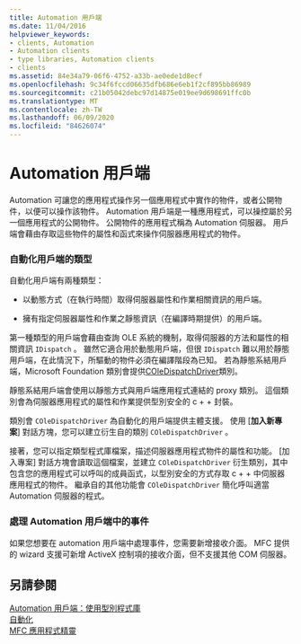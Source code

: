```yaml
---
title: Automation 用戶端
ms.date: 11/04/2016
helpviewer_keywords:
- clients, Automation
- Automation clients
- type libraries, Automation clients
- clients
ms.assetid: 84e34a79-06f6-4752-a33b-ae0ede1d8ecf
ms.openlocfilehash: 9c34f6fccd06635dfb686e6eb1f2cf895bb86989
ms.sourcegitcommit: c21b05042debc97d14875e019ee9d698691ffc0b
ms.translationtype: MT
ms.contentlocale: zh-TW
ms.lasthandoff: 06/09/2020
ms.locfileid: "84626074"
---
```

# <a name="automation-clients"></a>Automation 用戶端

Automation 可讓您的應用程式操作另一個應用程式中實作的物件，或者公開物件，以便可以操作該物件。 Automation 用戶端是一種應用程式，可以操控屬於另一個應用程式的公開物件。 公開物件的應用程式稱為 Automation 伺服器。 用戶端會藉由存取這些物件的屬性和函式來操作伺服器應用程式的物件。

### <a name="types-of-automation-clients"></a>自動化用戶端的類型

自動化用戶端有兩種類型：

- 以動態方式（在執行時間）取得伺服器屬性和作業相關資訊的用戶端。

- 擁有指定伺服器屬性和作業之靜態資訊（在編譯時期提供）的用戶端。

第一種類型的用戶端會藉由查詢 OLE 系統的機制，取得伺服器的方法和屬性的相關資訊 `IDispatch` 。 雖然它適合用於動態用戶端，但很 `IDispatch` 難以用於靜態用戶端，在此情況下，所驅動的物件必須在編譯階段為已知。 若為靜態系結用戶端，Microsoft Foundation 類別會提供[COleDispatchDriver](reference/coledispatchdriver-class.md)類別。

靜態系結用戶端會使用以靜態方式與用戶端應用程式連結的 proxy 類別。 這個類別會為伺服器應用程式的屬性和作業提供型別安全的 c + + 封裝。

類別會 `COleDispatchDriver` 為自動化的用戶端提供主體支援。 使用 [**加入新專案**] 對話方塊，您可以建立衍生自的類別 `COleDispatchDriver` 。

接著，您可以指定類型程式庫檔案，描述伺服器應用程式物件的屬性和功能。 [加入專案] 對話方塊會讀取這個檔案，並建立 `COleDispatchDriver` 衍生類別，其中包含您的應用程式可以呼叫的成員函式，以型別安全的方式存取 c + + 中伺服器應用程式的物件。 繼承自的其他功能會 `COleDispatchDriver` 簡化呼叫適當 Automation 伺服器的程式。

### <a name="handling-events-in-automation-clients"></a>處理 Automation 用戶端中的事件

如果您想要在 automation 用戶端中處理事件，您需要新增接收介面。 MFC 提供的 wizard 支援可新增 ActiveX 控制項的接收介面，但不支援其他 COM 伺服器。

## <a name="see-also"></a>另請參閱

[Automation 用戶端：使用型別程式庫](automation-clients-using-type-libraries.md)<br/>
[自動化](automation.md)<br/>
[MFC 應用程式精靈](reference/mfc-application-wizard.md)
